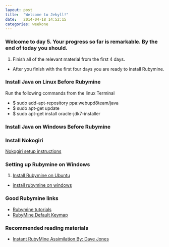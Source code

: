 ```yaml
---
layout: post
title:  "Welcome to Jekyll!"
date:   2014-04-18 14:52:15
categories: weekone
---
```


### Welcome to day 5. Your progress so far is remarkable. By the end of today you should.

1. Finish all of the relevant material from the first 4 days.
+ After you finish with the first four days you are ready to install Rubymine.

### Install Java on Linux Before Rubymine

Run the following commands from the linux Terminal

   + $ sudo add-apt-repository ppa:webupd8team/java
   + $ sudo apt-get update
   + $ sudo apt-get install oracle-jdk7-installer

### Install Java on Windows Before Rubymine


### Install Nokogiri
[Nokogiri setup instructions](http://nokogiri.org/tutorials/installing_nokogiri.html)


### Setting up Rubymine on Windows

1. [Install Rubymine on Ubuntu](http://www.bonusbits.com/main/HowTo:Install_Rubymine_on_Ubuntu)
+ [install rubymine on windows](http://www.jetbrains.com/ruby/)

### Good Rubymine links

+ [Rubymine tutorials](http://confluence.jetbrains.com/display/RUBYDEV/Tutorials)
+ [RubyMine Default Keymap](https://www.jetbrains.com/ruby/docs/RubyMine_ReferenceCard.pdf)

### Recommended reading materials

+ [Instant RubyMine Assimilation By: Dave Jones](http://techbus.safaribooksonline.com/book/web-development/ruby/9781849698764)
